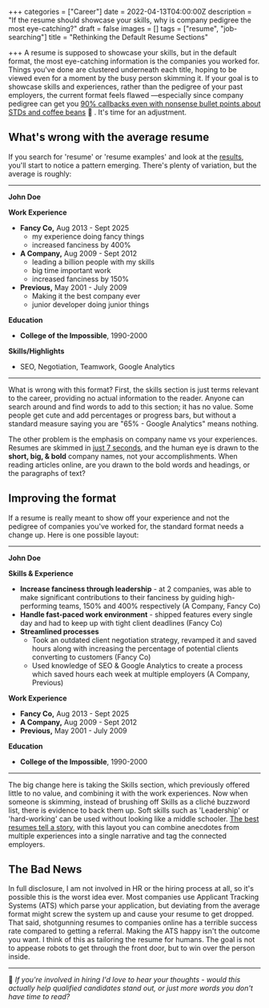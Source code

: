 +++
categories = ["Career"]
date = 2022-04-13T04:00:00Z
description = "If the resume should showcase your skills, why is company pedigree the most eye-catching?"
draft = false
images = []
tags = ["resume", "job-searching"]
title = "Rethinking the Default Resume Sections"

+++
A resume is supposed to showcase your skills, but in the default format, the most eye-catching information is the companies you worked for. Things you've done are clustered underneath each title, hoping to be viewed even for a moment by the busy person skimming it. If your goal is to showcase skills and experiences, rather than the pedigree of your past employers, the current format feels flawed —especially since company pedigree can get you [90% callbacks even with nonsense bullet points about STDs and coffee beans](https://www.reddit.com/r/recruitinghell/comments/qhg5jo/this_resume_got_me_an_interview/) 🤮 . It's time for an adjustment.

## What's wrong with the average resume

If you search for 'resume' or 'resume examples' and look at the [results](https://duckduckgo.com/?q=resume+example&t=ffab&iax=images&ia=images), you'll start to notice a pattern emerging. There's plenty of variation, but the average is roughly:

***

**John Doe**

**Work Experience**

* **Fancy Co,** Aug 2013 - Sept 2025
  * my experience doing fancy things
  * increased fanciness by 400%
* **A Company,** Aug 2009 - Sept 2012
  * leading a billion people with my skills
  * big time important work
  * increased fanciness by 150%
* **Previous,** May 2001 - July 2009
  * Making it the best company ever
  * junior developer doing junior things

**Education**

* **College of the Impossible**, 1990-2000

**Skills/Highlights**

* SEO, Negotiation, Teamwork, Google Analytics

***

What is wrong with this format? First, the skills section is just terms relevant to the career, providing no actual information to the reader. Anyone can search around and find words to add to this section; it has no value. Some people get cute and add percentages or progress bars, but without a standard measure saying you are "65% - Google Analytics" means nothing.

The other problem is the emphasis on company name vs your experiences. Resumes are skimmed in [just 7 seconds](https://www.hrdive.com/news/eye-tracking-study-shows-recruiters-look-at-resumes-for-7-seconds/541582/), and the human eye is drawn to the **short, big, & bold** company names, not your accomplishments. When reading articles online, are you drawn to the bold words and headings, or the paragraphs of text?

## Improving the format

If a resume is really meant to show off your experience and not the pedigree of companies you've worked for, the standard format needs a change up. Here is one possible layout:

***

**John Doe**

**Skills & Experience**

* **Increase fanciness through leadership** - at 2 companies, was able to make significant contributions to their fanciness by guiding high-performing teams, 150% and 400% respectively (A Company, Fancy Co)
* **Handle fast-paced work environment** - shipped features every single day and had to keep up with tight client deadlines (Fancy Co)
* **Streamlined processes**
  * Took an outdated client negotiation strategy, revamped it and saved hours along with increasing the percentage of potential clients converting to customers (Fancy Co)
  * Used knowledge of SEO & Google Analytics to create a process which saved hours each week at multiple employers (A Company, Previous)

**Work Experience**

* **Fancy Co,** Aug 2013 - Sept 2025
* **A Company,** Aug 2009 - Sept 2012
* **Previous,** May 2001 - July 2009

**Education**

* **College of the Impossible**, 1990-2000

***

The big change here is taking the Skills section, which previously offered little to no value, and combining it with the work experiences. Now when someone is skimming, instead of brushing off Skills as a cliché buzzword list, there is evidence to back them up. Soft skills such as 'Leadership' or 'hard-working' can be used without looking like a middle schooler. [The best resumes tell a story](https://www.cnbc.com/2019/06/26/most-impressive-resume-ever-based-on-20-years-of-hiring-and-interviewing.html), with this layout you can combine anecdotes from multiple experiences into a single narrative and tag the connected employers.

## The Bad News

In full disclosure, I am not involved in HR or the hiring process at all, so it's possible this is the worst idea ever. Most companies use Applicant Tracking Systems (ATS) which parse your application, but deviating from the average format might screw the system up and cause your resume to get dropped. That said, shotgunning resumes to companies online has a terrible success rate compared to getting a referral. Making the ATS happy isn't the outcome you want. I think of this as tailoring the resume for humans. The goal is not to appease robots to get through the front door, but to win over the person inside.

***

📢 _If you're involved in hiring I'd love to hear your thoughts - would this actually help qualified candidates stand out, or just more words you don't have time to read?_